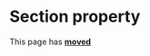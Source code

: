 # Section property #

This page has [**moved**](https://lib-docs.delphidabbler.com/WdwState/5/API/TPJWdwState-Section)
